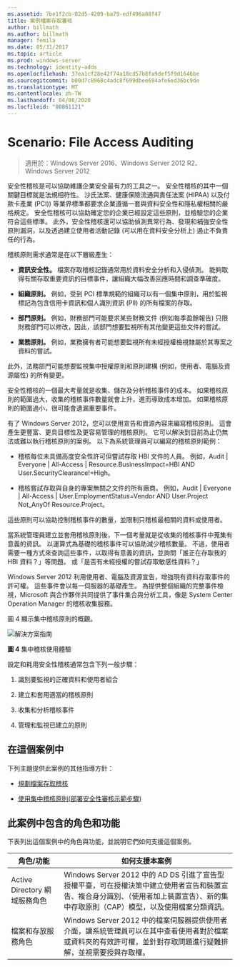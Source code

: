 ```yaml
---
ms.assetid: 7be1f2cb-02d5-4209-ba79-edf496a88f47
title: 案例檔案存取審核
author: billmath
ms.author: billmath
manager: femila
ms.date: 05/31/2017
ms.topic: article
ms.prod: windows-server
ms.technology: identity-adds
ms.openlocfilehash: 37ea1cf28e42f74a18cd57b8fa9def5f9d1646be
ms.sourcegitcommit: b00d7c8968c4adc8f699dbee694afe6ed36bc9de
ms.translationtype: MT
ms.contentlocale: zh-TW
ms.lasthandoff: 04/08/2020
ms.locfileid: "80861121"
---
```

# <a name="scenario-file-access-auditing"></a>Scenario: File Access Auditing

>適用於：Windows Server 2016、Windows Server 2012 R2、Windows Server 2012

安全性稽核是可以協助維護企業安全最有力的工具之一。 安全性稽核的其中一個關鍵目標就是法規相符性。 沙氏法案、健康保險流通與責任法案 (HIPAA) 以及付款卡產業 (PCI)) 等業界標準都要求企業遵循一套與資料安全性和隱私權相關的嚴格規定。 安全性稽核可以協助確定您的企業已經設定這些原則，並檢驗您的企業符合這些標準。 此外，安全性稽核還可以協助偵測異常行為、發現和補強安全性原則漏洞，以及透過建立使用者活動記錄 (可以用在資料安全分析上) 遏止不負責任的行為。  
  
稽核原則需求通常是在以下層級產生：  
  
-   **資訊安全性。** 檔案存取稽核記錄通常用於資料安全分析和入侵偵測。 能夠取得有關存取重要資訊的目標事件，讓組織大幅改善回應時間和調查準確度。  
  
-   **組織原則。** 例如，受到 PCI 標準規範的組織可以有一個集中原則，用於監視標記為包含信用卡資訊和個人識別資訊 (PII) 的所有檔案的存取。  
  
-   **部門原則。** 例如，財務部門可能要求某些財務文件 (例如每季盈餘報告) 只限財務部門可以修改，因此，該部門想要監視所有其他變更這些文件的嘗試。  
  
-   **業務原則。** 例如，業務擁有者可能想要監視所有未經授權檢視隸屬於其專案之資料的嘗試。  
  
此外，法務部門可能想要監視集中授權原則和原則建構 (例如，使用者、電腦及資源屬性) 的所有變更。  
  
安全性稽核的一個最大考量就是收集、儲存及分析稽核事件的成本。 如果稽核原則的範圍過大，收集的稽核事件數量就會上升，進而導致成本增加。 如果稽核原則的範圍過小，很可能會遺漏重要事件。  
  
有了 Windows Server 2012，您可以使用宣告和資源內容來編寫稽核原則。 這會產生更豐富、更具目標性及更容易管理的稽核原則。 它可以解決到目前為止仍無法或難以執行稽核原則的案例。 以下為系統管理員可以編寫的稽核原則範例：  
  
-   稽核每位未具備高度安全性許可但嘗試存取 HBI 文件的人員。 例如，Audit | Everyone | All-Access | Resource.BusinessImpact=HBI AND User.SecurityClearance!=High。  
  
-   稽核嘗試存取與自身的專案無關之文件的所有廠商。 例如，Audit | Everyone | All-Access | User.EmploymentStatus=Vendor AND User.Project Not_AnyOf Resource.Project。  
  
這些原則可以協助控制稽核事件的數量，並限制只稽核最相關的資料或使用者。  
  
當系統管理員建立並套用稽核原則後，下一個考量就是從收集的稽核事件中蒐集有意義的資訊。 以運算式為基礎的稽核事件可以協助減少稽核數量。 不過，使用者需要一種方式來查詢這些事件，以取得有意義的資訊，並詢問「誰正在存取我的 HBI 資料？」等問題。 或「是否有未經授權的嘗試存取敏感性資料？」  
  
 Windows Server 2012 利用使用者、電腦及資源宣告，增強現有資料存取事件的許可權。 這些事件會以每一伺服器的基礎產生。 為提供整個組織的完整事件檢視，Microsoft 與合作夥伴共同提供了事件集合與分析工具，像是 System Center Operation Manager 的稽核收集服務。  
  
圖 4 顯示集中稽核原則的概觀。  
  
![解決方案指南](media/Scenario--File-Access-Auditing/DynamicAccessControl_RevGuide_4.JPG)  
  
**圖 4** 集中稽核使用體驗  
  
設定和耗用安全性稽核通常包含下列一般步驟：  
  
1.  識別要監視的正確資料和使用者組合  
  
2.  建立和套用適當的稽核原則  
  
3.  收集和分析稽核事件  
  
4.  管理和監視已建立的原則  
  
## <a name="in-this-scenario"></a>在這個案例中  
下列主題提供此案例的其他指導方針：  
  
-   [規劃檔案存取稽核](Plan-for-File-Access-Auditing.md)  
  
-   [使用集中稽核原則&#40;部署安全性審核示範步驟&#41;](Deploy-Security-Auditing-with-Central-Audit-Policies--Demonstration-Steps-.md)  
  
## <a name="roles-and-features-included-in-this-scenario"></a><a name="BKMK_NEW"></a>此案例中包含的角色和功能  
下表列出這個案例中的角色與功能，並說明它們如何支援這個案例。  
  
|角色/功能|如何支援本案例|  
|-----------------|---------------------------------|  
|Active Directory 網域服務角色|Windows Server 2012 中的 AD DS 引進了宣告型授權平臺，可在授權決策中建立使用者宣告和裝置宣告、複合身分識別、（使用者加上裝置宣告）、新的集中存取原則（CAP）模型，以及使用檔案分類資訊。|  
|檔案和存放服務角色|Windows Server 2012 中的檔案伺服器提供使用者介面，讓系統管理員可以在其中查看使用者對於檔案或資料夾的有效許可權，並針對存取問題進行疑難排解，並視需要授與存取權。|  
  


